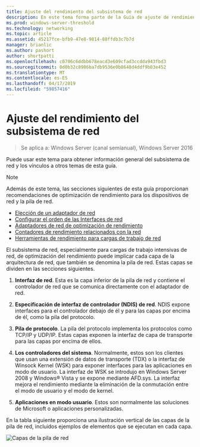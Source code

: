 ```yaml
---
title: Ajuste del rendimiento del subsistema de red
description: En este tema forma parte de la Guía de ajuste de rendimiento del subsistema de red para Windows Server 2016.
ms.prod: windows-server-threshold
ms.technology: networking
ms.topic: article
ms.assetid: 45217fce-bfb9-47e8-9814-88ffdb3c7b7d
manager: brianlic
ms.author: pashort
author: shortpatti
ms.openlocfilehash: c0706c6ddbb678eacd3e609cfad3ccdda943fbd3
ms.sourcegitcommit: 0d0b32c8986ba7db9536e0b8648d4ddf9b03e452
ms.translationtype: MT
ms.contentlocale: es-ES
ms.lasthandoff: 04/17/2019
ms.locfileid: "59857416"
---
```

# <a name="network-subsystem-performance-tuning"></a>Ajuste del rendimiento del subsistema de red

>Se aplica a: Windows Server (canal semianual), Windows Server 2016

Puede usar este tema para obtener información general del subsistema de red y los vínculos a otros temas de esta guía.

>[!NOTE]
>Además de este tema, las secciones siguientes de esta guía proporcionan recomendaciones de optimización de rendimiento para los dispositivos de red y la pila de red.
> - [Elección de un adaptador de red](net-sub-choose-nic.md)
> - [Configurar el orden de las Interfaces de red](net-sub-interface-metric.md)
> - [Adaptadores de red de optimización de rendimiento](net-sub-performance-tuning-nics.md)
> - [Contadores de rendimiento relacionados con la red](net-sub-performance-counters.md)
> - [Herramientas de rendimiento para cargas de trabajo de red](net-sub-performance-tools.md)

El subsistema de red, especialmente para cargas de trabajo intensivas de red, de optimización del rendimiento puede implicar cada capa de la arquitectura de red, que también se denomina la pila de red. Estas capas se dividen en las secciones siguientes.

1. **Interfaz de red**. Esta es la capa inferior de la pila de red y contiene el controlador de red que se comunica directamente con el adaptador de red.

2. **Especificación de interfaz de controlador (NDIS) de red**. NDIS expone interfaces para el controlador debajo de él y para las capas por encima de él, como la pila del protocolo.
  
3. **Pila de protocolo**. La pila del protocolo implementa los protocolos como TCP/IP y UDP/IP. Estas capas exponen la interfaz de capa de transporte para las capas por encima de ellos.
  
4. **Los controladores del sistema**. Normalmente, estos son los clientes que usan una extensión de datos de transporte (TDX) o la interfaz de Winsock Kernel (WSK) para exponer interfaces para las aplicaciones en modo de usuario. La interfaz de WSK se introdujo en Windows Server 2008 y Windows&reg; Vista y se expone mediante AFD.sys. La interfaz mejora el rendimiento mediante la eliminación de la conmutación entre el modo de usuario y el modo de kernel.
  
5. **Aplicaciones en modo usuario**. Estos son normalmente las soluciones de Microsoft o aplicaciones personalizadas.

En la tabla siguiente proporciona una ilustración vertical de las capas de la pila de red, incluidos ejemplos de elementos que se ejecutan en cada capa.  

![Capas de la pila de red](../../media/Network-Subsystem/network-layers.jpg)

